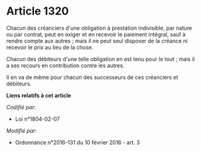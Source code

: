 # Article 1320

Chacun des créanciers d'une obligation à prestation indivisible, par nature ou par contrat, peut en exiger et en recevoir le
paiement intégral, sauf à rendre compte aux autres ; mais il ne peut seul disposer de la créance ni recevoir le prix au lieu
de la chose. 

Chacun des débiteurs d'une telle obligation en est tenu pour le tout ; mais il a ses recours en contribution contre les
autres. 

Il en va de même pour chacun des successeurs de ces créanciers et débiteurs.

**Liens relatifs à cet article**

_Codifié par_:

  - Loi n°1804-02-07

_Modifié par_:

  - Ordonnance n°2016-131 du 10 février 2016 - art. 3
